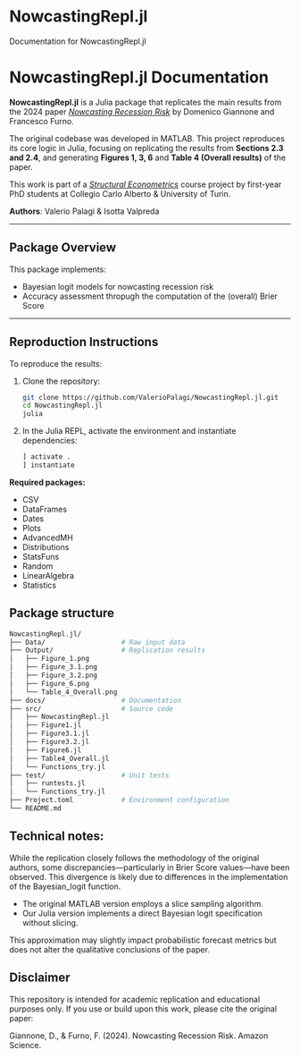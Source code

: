 # NowcastingRepl.jl

Documentation for NowcastingRepl.jl
 
# NowcastingRepl.jl Documentation
 
**NowcastingRepl.jl** is a Julia package that replicates the main results from the 2024 paper [_Nowcasting Recession Risk_](https://assets.amazon.science/12/ce/ceca29ba49ecae3b6367041fbf11/nowcasting-recession-risk.pdf) by Domenico Giannone and Francesco Furno.

The original codebase was developed in MATLAB. This project reproduces its core logic in Julia, focusing on replicating the results from **Sections 2.3 and 2.4**, and generating **Figures 1, 3, 6** and **Table 4 (Overall results)** of the paper.

This work is part of a [*Structural Econometrics*](https://floswald.github.io/CompEcon/) course project by first-year PhD students at Collegio Carlo Alberto & University of Turin.

**Authors**: Valerio Palagi & Isotta Valpreda

---

## Package Overview

This package implements:

- Bayesian logit models for nowcasting recession risk
- Accuracy assessment thropugh the computation of the (overall) Brier Score

---

## Reproduction Instructions

To reproduce the results:

1. Clone the repository:
   ```bash
   git clone https://github.com/ValerioPalagi/NowcastingRepl.jl.git
   cd NowcastingRepl.jl
   julia

2. In the Julia REPL, activate the environment and instantiate dependencies:
    ```bash
    ] activate .
    ] instantiate
    ```
**Required packages:**
- CSV
- DataFrames
- Dates
- Plots
- AdvancedMH
- Distributions
- StatsFuns
- Random
- LinearAlgebra
- Statistics

## Package structure
```bash
NowcastingRepl.jl/
├── Data/                   # Raw input data
├── Output/                 # Replication results
│   ├── Figure_1.png
│   ├── Figure_3.1.png
│   ├── Figure_3.2.png
│   ├── Figure_6.png
│   └── Table_4_Overall.png
├── docs/                   # Documentation
├── src/                    # Source code
│   ├── NowcastingRepl.jl
│   ├── Figure1.jl
│   ├── Figure3.1.jl
│   ├── Figure3.2.jl
│   ├── Figure6.jl
│   ├── Table4_Overall.jl
│   └── Functions_try.jl
├── test/                   # Unit tests
│   ├── runtests.jl
│   └── Functions_try.jl
├── Project.toml            # Environment configuration
└── README.md
```

## Technical notes:
While the replication closely follows the methodology of the original authors, some discrepancies—particularly in Brier Score values—have been observed. This divergence is likely due to differences in the implementation of the Bayesian_logit function.

- The original MATLAB version employs a slice sampling algorithm.
- Our Julia version implements a direct Bayesian logit specification without slicing.
  
This approximation may slightly impact probabilistic forecast metrics but does not alter the qualitative conclusions of the paper.

## Disclaimer

This repository is intended for academic replication and educational purposes only. If you use or build upon this work, please cite the original paper:

Giannone, D., & Furno, F. (2024). Nowcasting Recession Risk. Amazon Science.
